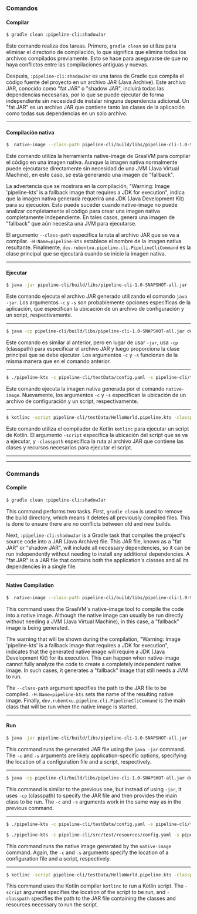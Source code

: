 ### Comandos

#### Compilar

```bash
$ gradle clean :pipeline-cli:shadowJar
```
Este comando realiza dos tareas. Primero, `gradle clean` se utiliza para eliminar el directorio de compilación, lo que significa que elimina todos los archivos compilados previamente. Esto se hace para asegurarse de que no haya conflictos entre las compilaciones antiguas y nuevas.

Después, `:pipeline-cli:shadowJar` es una tarea de Gradle que compila el código fuente del proyecto en un archivo JAR (Java Archive). Este archivo JAR, conocido como "fat JAR" o "shadow JAR", incluirá todas las dependencias necesarias, por lo que se puede ejecutar de forma independiente sin necesidad de instalar ninguna dependencia adicional. Un "fat JAR" es un archivo JAR que contiene tanto las clases de la aplicación como todas sus dependencias en un solo archivo.

---
#### Compilación nativa

```bash
$  native-image --class-path pipeline-cli/build/libs/pipeline-cli-1.0-SNAPSHOT-all.jar -H:Name=pipeline-kts dev.rubentxu.pipeline.cli.PipelineCliCommand
```
Este comando utiliza la herramienta native-image de GraalVM para compilar el código en una imagen nativa. Aunque la imagen nativa normalmente puede ejecutarse directamente sin necesidad de una JVM (Java Virtual Machine), en este caso, se está generando una imagen de "fallback".

La advertencia que se mostrara en la compilación, "Warning: Image 'pipeline-kts' is a fallback image that requires a JDK for execution", indica que la imagen nativa generada requerirá una JDK (Java Development Kit) para su ejecución. Esto puede suceder cuando native-image no puede analizar completamente el código para crear una imagen nativa completamente independiente. En tales casos, genera una imagen de "fallback" que aún necesita una JVM para ejecutarse.

El argumento `--class-path` especifica la ruta al archivo JAR que se va a compilar. `-H:Name=pipeline-kts` establece el nombre de la imagen nativa resultante. Finalmente, `dev.rubentxu.pipeline.cli.PipelineCliCommand` es la clase principal que se ejecutará cuando se inicie la imagen nativa.

---
#### Ejecutar

```bash
$ java -jar pipeline-cli/build/libs/pipeline-cli-1.0-SNAPSHOT-all.jar  -c pipeline-cli/testData/config.yaml -s pipeline-cli/testData/HelloWorld.pipeline.kts
```
Este comando ejecuta el archivo JAR generado utilizando el comando `java -jar`. Los argumentos `-c` y `-s` son probablemente opciones específicas de la aplicación, que especifican la ubicación de un archivo de configuración y un script, respectivamente.

---

```bash
$ java -cp pipeline-cli/build/libs/pipeline-cli-1.0-SNAPSHOT-all.jar dev.rubentxu.pipeline.cli.PipelineCliCommand -c pipeline-cli/testData/config.yaml -s pipeline-cli/testData/HelloWorld.pipeline.kts
```
Este comando es similar al anterior, pero en lugar de usar `-jar`, usa `-cp` (classpath) para especificar el archivo JAR y luego proporciona la clase principal que se debe ejecutar. Los argumentos `-c` y `-s` funcionan de la misma manera que en el comando anterior.

---

```bash
$ ./pipeline-kts -c pipeline-cli/testData/config.yaml -s pipeline-cli/testData/HelloWorld.pipeline.kts
```
Este comando ejecuta la imagen nativa generada por el comando `native-image`. Nuevamente, los argumentos `-c` y `-s` especifican la ubicación de un archivo de configuración y un script, respectivamente.

---

```bash
$ kotlinc -script pipeline-cli/testData/HelloWorld.pipeline.kts -classpath pipeline-cli/build/libs/pipeline-cli-1.0-SNAPSHOT-all.jar  
```
Este comando utiliza el compilador de Kotlin `kotlinc` para ejecutar un script de Kotlin. El argumento `-script` especifica la ubicación del script que se va a ejecutar, y `-classpath` especifica la ruta al archivo JAR que contiene las clases y recursos necesarios para ejecutar el script.


---

---

### Commands

#### Compile

```bash
$ gradle clean :pipeline-cli:shadowJar
```
This command performs two tasks. First, `gradle clean` is used to remove the build directory, which means it deletes all previously compiled files. This is done to ensure there are no conflicts between old and new builds.

Next, `:pipeline-cli:shadowJar` is a Gradle task that compiles the project's source code into a JAR (Java Archive) file. This JAR file, known as a "fat JAR" or "shadow JAR", will include all necessary dependencies, so it can be run independently without needing to install any additional dependencies. A "fat JAR" is a JAR file that contains both the application's classes and all its dependencies in a single file.

---
#### Native Compilation

```bash
$  native-image --class-path pipeline-cli/build/libs/pipeline-cli-1.0-SNAPSHOT-all.jar -H:Name=pipeline-kts dev.rubentxu.pipeline.cli.PipelineCliCommand
```
This command uses the GraalVM's native-image tool to compile the code into a native image. Although the native image can usually be run directly without needing a JVM (Java Virtual Machine), in this case, a "fallback" image is being generated.

The warning that will be shown during the compilation, "Warning: Image 'pipeline-kts' is a fallback image that requires a JDK for execution", indicates that the generated native image will require a JDK (Java Development Kit) for its execution. This can happen when native-image cannot fully analyze the code to create a completely independent native image. In such cases, it generates a "fallback" image that still needs a JVM to run.

The `--class-path` argument specifies the path to the JAR file to be compiled. `-H:Name=pipeline-kts` sets the name of the resulting native image. Finally, `dev.rubentxu.pipeline.cli.PipelineCliCommand` is the main class that will be run when the native image is started.

---
#### Run

```bash
$ java -jar pipeline-cli/build/libs/pipeline-cli-1.0-SNAPSHOT-all.jar  -c pipeline-cli/testData/config.yaml -s pipeline-cli/testData/HelloWorld.pipeline.kts
```
This command runs the generated JAR file using the `java -jar` command. The `-c` and `-s` arguments are likely application-specific options, specifying the location of a configuration file and a script, respectively.

---

```bash
$ java -cp pipeline-cli/build/libs/pipeline-cli-1.0-SNAPSHOT-all.jar dev.rubentxu.pipeline.cli.PipelineCliCommand -c pipeline-cli/testData/config.yaml -s pipeline-cli/testData/HelloWorld.pipeline.kts
```
This command is similar to the previous one, but instead of using `-jar`, it uses `-cp` (classpath) to specify the JAR file and then provides the main class to be run. The `-c` and `-s` arguments work in the same way as in the previous command.

---

```bash
$ ./pipeline-kts -c pipeline-cli/testData/config.yaml -s pipeline-cli/testData/HelloWorld.pipeline.kts
```
```bash
$ ./pipeline-kts -c pipeline-cli/src/test/resources/config.yaml -s pipeline-cli/src/test/resources/HelloWorld.pipeline.kts
```
This command runs the native image generated by the `native-image` command. Again, the `-c` and `-s` arguments specify the location of a configuration file and a script, respectively.

---

```bash
$ kotlinc -script pipeline-cli/testData/HelloWorld.pipeline.kts -classpath pipeline-cli/build/libs/pipeline-cli-1.0-SNAPSHOT-all.jar  
```
This command uses the Kotlin compiler `kotlinc` to run a Kotlin script. The `-script` argument specifies the location of the script to be run, and `-classpath` specifies the path to the JAR file containing the classes and resources necessary to run the script.